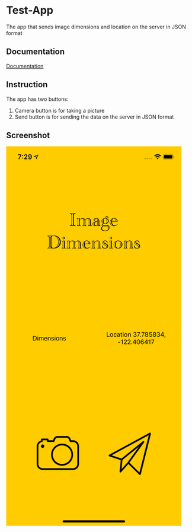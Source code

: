 # Test-App

The app that sends image dimensions and location on the server in JSON format

## Documentation 

[Documentation](https://github.com/Falliot/Test-App/tree/master/docs)

## Instruction

The app has two buttons:
1. Camera button is for taking a picture
2. Send button is for sending the data on the server in JSON format

## Screenshot
![Screenshot](https://github.com/Falliot/Test-App/blob/master/docs/simulatorScreenShot.png)
